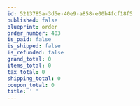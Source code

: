 ```yaml
---
id: 5213785a-3d5e-40e9-a858-e00b4fcf18f5
published: false
blueprint: order
order_number: 403
is_paid: false
is_shipped: false
is_refunded: false
grand_total: 0
items_total: 0
tax_total: 0
shipping_total: 0
coupon_total: 0
title: ' '
---
```

